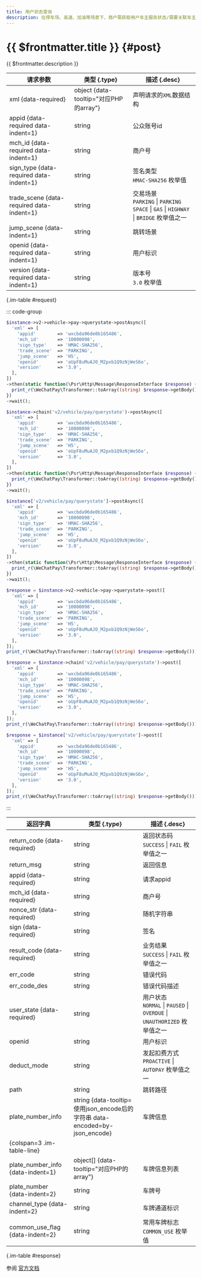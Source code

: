 ```yaml
---
title: 用户状态查询
description: 在停车场、高速、加油等场景下，商户需获取用户车主服务状态/需要关联车主服务。本接口，会查询用户是否开通、授权、有欠费或黑名单用户情况，并将对应的用户状态进行返回。
---
```


# {{ $frontmatter.title }} {#post}

{{ $frontmatter.description }}

| 请求参数 | 类型 {.type} | 描述 {.desc}
| --- | --- | ---
| xml {data-required} | object {data-tooltip="对应PHP的array"} | 声明请求的`XML`数据结构
| appid {data-required data-indent=1} | string | 公众账号id
| mch_id {data-required data-indent=1} | string | 商户号
| sign_type {data-required data-indent=1} | string | 签名类型<br/>`HMAC-SHA256` 枚举值
| trade_scene {data-required data-indent=1} | string | 交易场景<br/>`PARKING` \| `PARKING SPACE` \| `GAS` \| `HIGHWAY` \| `BRIDGE` 枚举值之一
| jump_scene {data-indent=1} | string | 跳转场景
| openid {data-required data-indent=1} | string | 用户标识
| version {data-required data-indent=1} | string | 版本号<br/>`3.0` 枚举值

{.im-table #request}

::: code-group

```php [异步纯链式]
$instance->v2->vehicle->pay->querystate->postAsync([
  'xml' => [
    'appid'        => 'wxcbda96de0b165486',
    'mch_id'       => '10000098',
    'sign_type'    => 'HMAC-SHA256',
    'trade_scene'  => 'PARKING',
    'jump_scene'   => 'H5',
    'openid'       => 'oUpF8uMuAJO_M2pxb1Q9zNjWeS6o',
    'version'      => '3.0',
  ],
])
->then(static function(\Psr\Http\Message\ResponseInterface $response) {
  print_r(\WeChatPay\Transformer::toArray((string) $response->getBody()));
})
->wait();
```

```php [异步声明式]
$instance->chain('v2/vehicle/pay/querystate')->postAsync([
  'xml' => [
    'appid'        => 'wxcbda96de0b165486',
    'mch_id'       => '10000098',
    'sign_type'    => 'HMAC-SHA256',
    'trade_scene'  => 'PARKING',
    'jump_scene'   => 'H5',
    'openid'       => 'oUpF8uMuAJO_M2pxb1Q9zNjWeS6o',
    'version'      => '3.0',
  ],
])
->then(static function(\Psr\Http\Message\ResponseInterface $response) {
  print_r(\WeChatPay\Transformer::toArray((string) $response->getBody()));
})
->wait();
```

```php [异步属性式]
$instance['v2/vehicle/pay/querystate']->postAsync([
  'xml' => [
    'appid'        => 'wxcbda96de0b165486',
    'mch_id'       => '10000098',
    'sign_type'    => 'HMAC-SHA256',
    'trade_scene'  => 'PARKING',
    'jump_scene'   => 'H5',
    'openid'       => 'oUpF8uMuAJO_M2pxb1Q9zNjWeS6o',
    'version'      => '3.0',
  ],
])
->then(static function(\Psr\Http\Message\ResponseInterface $response) {
  print_r(\WeChatPay\Transformer::toArray((string) $response->getBody()));
})
->wait();
```

```php [同步纯链式]
$response = $instance->v2->vehicle->pay->querystate->post([
  'xml' => [
    'appid'        => 'wxcbda96de0b165486',
    'mch_id'       => '10000098',
    'sign_type'    => 'HMAC-SHA256',
    'trade_scene'  => 'PARKING',
    'jump_scene'   => 'H5',
    'openid'       => 'oUpF8uMuAJO_M2pxb1Q9zNjWeS6o',
    'version'      => '3.0',
  ],
]);
print_r(\WeChatPay\Transformer::toArray((string) $response->getBody()));
```

```php [同步声明式]
$response = $instance->chain('v2/vehicle/pay/querystate')->post([
  'xml' => [
    'appid'        => 'wxcbda96de0b165486',
    'mch_id'       => '10000098',
    'sign_type'    => 'HMAC-SHA256',
    'trade_scene'  => 'PARKING',
    'jump_scene'   => 'H5',
    'openid'       => 'oUpF8uMuAJO_M2pxb1Q9zNjWeS6o',
    'version'      => '3.0',
  ],
]);
print_r(\WeChatPay\Transformer::toArray((string) $response->getBody()));
```

```php [同步属性式]
$response = $instance['v2/vehicle/pay/querystate']->post([
  'xml' => [
    'appid'        => 'wxcbda96de0b165486',
    'mch_id'       => '10000098',
    'sign_type'    => 'HMAC-SHA256',
    'trade_scene'  => 'PARKING',
    'jump_scene'   => 'H5',
    'openid'       => 'oUpF8uMuAJO_M2pxb1Q9zNjWeS6o',
    'version'      => '3.0',
  ],
]);
print_r(\WeChatPay\Transformer::toArray((string) $response->getBody()));
```

:::

| 返回字典 | 类型 {.type} | 描述 {.desc}
| --- | --- | ---
| return_code {data-required} | string | 返回状态码<br/>`SUCCESS` \| `FAIL` 枚举值之一
| return_msg | string | 返回信息
| appid {data-required} | string | 请求appid
| mch_id {data-required} | string | 商户号
| nonce_str {data-required} | string | 随机字符串
| sign {data-required} | string | 签名
| result_code {data-required} | string | 业务结果<br/>`SUCCESS` \| `FAIL` 枚举值之一
| err_code | string | 错误代码
| err_code_des | string | 错误代码描述
| user_state {data-required} | string | 用户状态<br/>`NORMAL` \| `PAUSED` \| `OVERDUE` \| `UNAUTHORIZED` 枚举值之一
| openid | string | 用户标识
| deduct_mode | string | 发起扣费方式<br/>`PROACTIVE` \| `AUTOPAY` 枚举值之一
| path | string | 跳转路径
| plate_number_info | string {data-tooltip=使用json_encode后的字符串 data-encoded=by-json_encode} | 车牌信息
| {colspan=3 .im-table-line}
| plate_number_info {data-indent=1} | object[] {data-tooltip="对应PHP的array"} | 车牌信息列表
| plate_number {data-indent=2} | string | 车牌号
| channel_type {data-indent=2} | string | 车牌通道标识
| common_use_flag {data-indent=2} | string | 常用车牌标志<br/>`COMMON_USE` 枚举值

{.im-table #response}

参阅 [官方文档](https://pay.weixin.qq.com/doc/v2/merchant/4011986415)
